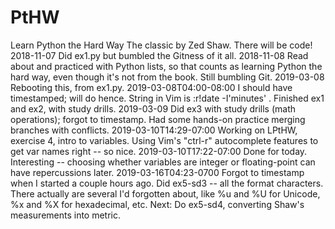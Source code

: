 # PtHW
Learn Python the Hard Way
The classic by Zed Shaw.  There will be code!
2018-11-07  Did ex1.py but bumbled the Gitness of it all.
2018-11-08  Read about and practiced with Python lists, so that counts as learning Python the hard way, even though it's not from the book.  Still bumbling Git.
2019-03-08  Rebooting this, from ex1.py.
2019-03-08T04:00-08:00  I should have timestamped; will do hence.  String in Vim is :r!date -I'minutes' .  Finished ex1 and ex2, with study drills.
2019-03-09  Did ex3 with study drills (math operations); forgot to timestamp.  Had some hands-on practice merging branches with conflicts.
2019-03-10T14:29-07:00  Working on LPtHW, exercise 4, intro to variables.  Using Vim's "ctrl-r" autocomplete features to get var names right -- so nice.
2019-03-10T17:22-07:00  Done for today.  Interesting -- choosing whether variables are integer or floating-point can have repercussions later.
2019-03-16T04:23-0700	Forgot to timestamp when I started a couple hours ago.  Did ex5-sd3 -- all the format characters.  There actually are several I'd forgotten about, like %u and %U for Unicode, %x and %X for hexadecimal, etc.  Next:  Do ex5-sd4, converting Shaw's measurements into metric.

